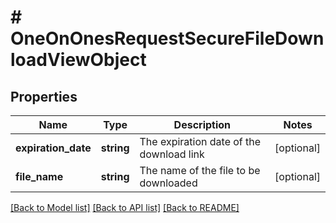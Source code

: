 # # OneOnOnesRequestSecureFileDownloadViewObject

## Properties

Name | Type | Description | Notes
------------ | ------------- | ------------- | -------------
**expiration_date** | **string** | The expiration date of the download link | [optional]
**file_name** | **string** | The name of the file to be downloaded | [optional]

[[Back to Model list]](../../README.md#models) [[Back to API list]](../../README.md#endpoints) [[Back to README]](../../README.md)

